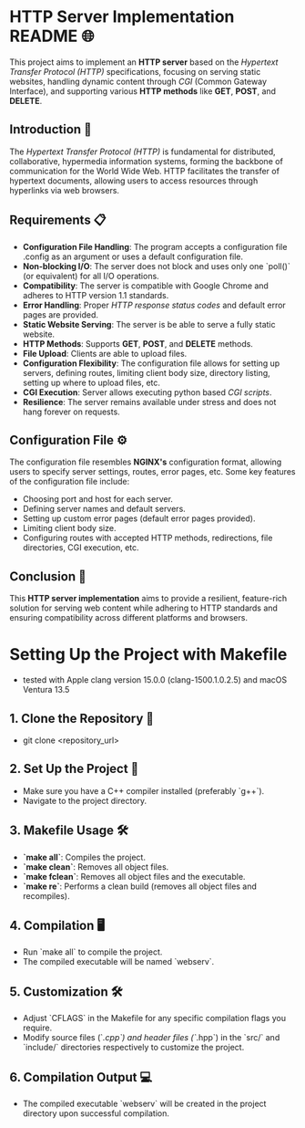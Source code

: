 # HTTP Server Implementation README 🌐

This project aims to implement an **HTTP server** based on the *Hypertext Transfer Protocol (HTTP)* specifications, focusing on serving static websites, handling dynamic content through *CGI* (Common Gateway Interface), and supporting various **HTTP methods** like **GET**, **POST**, and **DELETE**.

## Introduction 🚀

The *Hypertext Transfer Protocol (HTTP)* is fundamental for distributed, collaborative, hypermedia information systems, forming the backbone of communication for the World Wide Web. HTTP facilitates the transfer of hypertext documents, allowing users to access resources through hyperlinks via web browsers.

## Requirements 📋

- **Configuration File Handling**: The program accepts a configuration file .config as an argument or uses a default configuration file.
- **Non-blocking I/O**: The server does not block and uses only one \`poll()\` (or equivalent) for all I/O operations.
- **Compatibility**: The server is compatible with Google Chrome and adheres to HTTP version 1.1 standards.
- **Error Handling**: Proper *HTTP response status codes* and default error pages are provided.
- **Static Website Serving**: The server is be able to serve a fully static website.
- **HTTP Methods**: Supports **GET**, **POST**, and **DELETE** methods.
- **File Upload**: Clients are able to upload files.
- **Configuration Flexibility**: The configuration file allows for setting up servers, defining routes, limiting client body size, directory listing, setting up where to upload files, etc.
- **CGI Execution**: Server allows executing python based *CGI scripts*.
- **Resilience**: The server remains available under stress and does not hang forever on requests.

## Configuration File ⚙️

The configuration file resembles **NGINX's** configuration format, allowing users to specify server settings, routes, error pages, etc. Some key features of the configuration file include:

- Choosing port and host for each server.
- Defining server names and default servers.
- Setting up custom error pages (default error pages provided).
- Limiting client body size.
- Configuring routes with accepted HTTP methods, redirections, file directories, CGI execution, etc.

## Conclusion 🎉

This **HTTP server implementation** aims to provide a resilient, feature-rich solution for serving web content while adhering to HTTP standards and ensuring compatibility across different platforms and browsers.

# Setting Up the Project with Makefile
- tested with Apple clang version 15.0.0 (clang-1500.1.0.2.5) and macOS Ventura 13.5

## 1. Clone the Repository 📁

- git clone <repository_url>

## 2. Set Up the Project 🚀

- Make sure you have a C++ compiler installed (preferably \`g++\`).
- Navigate to the project directory.

## 3. Makefile Usage 🛠️

- **\`make all\`**: Compiles the project.
- **\`make clean\`**: Removes all object files.
- **\`make fclean\`**: Removes all object files and the executable.
- **\`make re\`**: Performs a clean build (removes all object files and recompiles).

## 4. Compilation 🖥️

- Run \`make all\` to compile the project.
- The compiled executable will be named \`webserv\`.

## 5. Customization 🛠️

- Adjust \`CFLAGS\` in the Makefile for any specific compilation flags you require.
- Modify source files (\`*.cpp\`) and header files (\`*.hpp\`) in the \`src/\` and \`include/\` directories respectively to customize the project.

## 6. Compilation Output 💻

- The compiled executable \`webserv\` will be created in the project directory upon successful compilation.
